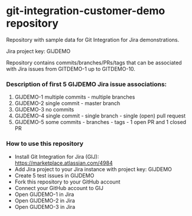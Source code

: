 # git-integration-customer-demo repository
Repository with sample data for Git Integration for Jira demonstrations.

Jira project key: GIJDEMO

Repository contains commits/branches/PRs/tags that can be associated with Jira issues from GITDEMO-1 up to GITDEMO-10.

### Description of first 5 GIJDEMO Jira issue associations:
1) GIJDEMO-1 multiple commits - multiple branches
2) GIJDEMO-2 single commit - master branch
3) GIJDEMO-3 no commits
4) GIJDEMO-4 single commit - single branch - single (open) pull request
5) GIJDEMO-5 some commits - branches - tags - 1 open PR and 1 closed PR

### How to use this repository
- Install Git Integration for Jira (GIJ): https://marketplace.atlassian.com/4984
- Add Jira project to your Jira instance with project key: GIJDEMO
- Create 5 test issues in GIJDEMO
- Fork this repository to your GitHub account
- Connect your GitHub account to GIJ
- Open GIJDEMO-1 in Jira
- Open GIJDEMO-2 in Jira
- Open GIJDEMO-3 in Jira
